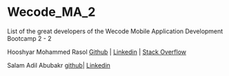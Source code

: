 # Wecode_MA_2
List of the great developers of the Wecode Mobile Application Development Bootcamp 2 - 2

Hooshyar Mohammed Rasol [Github](https://github.com/hooshyar) | [Linkedin](https://www.linkedin.com/in/hooshyar/) | [Stack Overflow](https://stackoverflow.com/users/10622449/hooshyar)

Salam Adil Abubakr [github](https://github.com/salamadilabubakr/salam)| [Linkedin](https://www.linkedin.com/in/salam-adel-abubakr-a0385b23a) 

